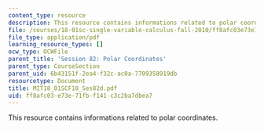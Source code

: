 ```yaml
---
content_type: resource
description: This resource contains informations related to polar coordinates.
file: /courses/18-01sc-single-variable-calculus-fall-2010/ff8afc03e73e71fbf141c3c2ba7dbea7_MIT18_01SCF10_Ses82d.pdf
file_type: application/pdf
learning_resource_types: []
ocw_type: OCWFile
parent_title: 'Session 82: Polar Coordinates'
parent_type: CourseSection
parent_uid: 6b43151f-2ea4-f32c-ac0a-7709358919db
resourcetype: Document
title: MIT18_01SCF10_Ses82d.pdf
uid: ff8afc03-e73e-71fb-f141-c3c2ba7dbea7
---
```

This resource contains informations related to polar coordinates.

